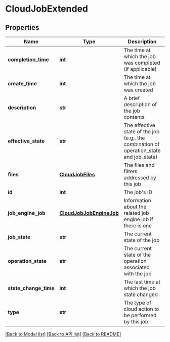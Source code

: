 # CloudJobExtended

## Properties
Name | Type | Description | Notes
------------ | ------------- | ------------- | -------------
**completion_time** | **int** | The time at which the job was completed (if applicable) | [optional] 
**create_time** | **int** | The time at which the job was created | [optional] 
**description** | **str** | A brief description of the job contents | [optional] 
**effective_state** | **str** | The effective state of the job (e.g,. the combination of operation_state and job_state) | [optional] 
**files** | [**CloudJobFiles**](CloudJobFiles.md) | The files and filters addressed by this job | [optional] 
**id** | **int** | The job&#39;s ID | [optional] 
**job_engine_job** | [**CloudJobJobEngineJob**](CloudJobJobEngineJob.md) | Information about the related job engine job if there is one | [optional] 
**job_state** | **str** | The current state of the job | [optional] 
**operation_state** | **str** | The current state of the operation associated with the job | [optional] 
**state_change_time** | **int** | The last time at which the job state changed | [optional] 
**type** | **str** | The type of cloud action to be performed by this job. | [optional] 

[[Back to Model list]](../README.md#documentation-for-models) [[Back to API list]](../README.md#documentation-for-api-endpoints) [[Back to README]](../README.md)


